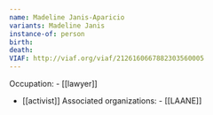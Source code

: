```yaml
---
name: Madeline Janis-Aparicio
variants: Madeline Janis
instance-of: person
birth: 
death: 
VIAF: http://viaf.org/viaf/2126160667882303560005
---
```

Occupation: - [[lawyer]]
- [[activist]]
Associated organizations: - [[LAANE]]